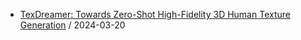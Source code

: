 - [TexDreamer: Towards Zero-Shot High-Fidelity 3D Human Texture Generation](https://github.com/deep-diver/hf-daily-paper-newsletter/blob/main/archive/48/2024-03-20+TexDreamer%3A+Towards+Zero-Shot+High-Fidelity+3D+Human+Texture+Generation.yaml) / 2024-03-20
